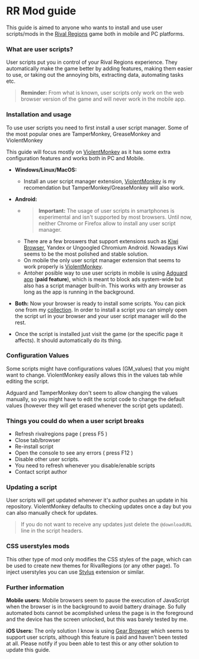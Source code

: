
# RR Mod guide

This guide is aimed to anyone who wants to install and use user scripts/mods in the [Rival Regions][rr] game both in mobile and PC platforms.

### What are user scripts?

User scripts put you in control of your Rival Regions experience. They automatically make the game better by adding features, making them easier to use, or taking out the annoying bits, extracting data, automating tasks etc.

> **Reminder:** From what is known, user scripts only work on the web browser version of the game and will never work in the mobile app.

### Installation and usage

To use user scripts you need to first install a user script manager. Some of the most popular ones are TamperMonkey, GreaseMonkey and ViolentMonkey

This guide will focus mostly on [ViolentMonkey][vm] as it has some extra configuration features and works both in PC and Mobile.

- **Windows/Linux/MacOS:**
    - Install an user script manager extension, [ViolentMonkey][vm] is my recomendation but TamperMonkey/GreaseMonkey will also work.

- **Android:**
    - > **Important:** The usage of user scripts in smartphones is experimental and isn't supported by most browsers. Until now, neither Chrome or Firefox allow to install any user script manager.
    - There are a few broswers that support extensions such as [Kiwi Browser][kiwi], Yandex or Ungoogled Chromium Android. Nowadays Kiwi seems to be the most polished and stable solution.
    - On mobile the only user script manager extension that seems to work properly is [ViolentMonkey][vm].
    - Antoher posible way to use user scripts in mobile is using [Adguard app][adguard] (**paid feature**), which is meant to block ads system-wide but also has a script manager built-in. This works with any browser as long as the app is running in the background.


- **Both:** Now your browser is ready to install some scripts. You can pick one from my [collection][scripts]. In order to install a script you can simply open the script url in your browser and your user script manager will do the rest.

- Once the script is installed just visit the game (or the specific page it affects). It should automatically do its thing.

### Configuration Values
Some scripts might have configurations values (GM_values) that you might want to change. ViolentMonkey easily allows this in the values tab while editing the script.

Adguard and TamperMonkey don't seem to allow changing the values manually, so you might have to edit the script code to change the default values (however they will get erased whenever the script gets updated).

### Things you could do when a user script breaks

- Refresh rivalregions page ( press F5 )
- Close tab/browser
- Re-install script
- Open the console to see any errors ( press F12 )
- Disable other user scripts.
- You need to refresh whenever you disable/enable scripts
- Contact script author

### Updating a script

User scripts will get updated whenever it's author pushes an update in his repository. ViolentMonkey defaults to checking updates once a day but you can also manually check for updates.
> If you do not want to receive any updates just delete the `@downloadURL` line in the script headers.

### CSS userstyles mods

This other type of mod only modifies the CSS styles of the page, which can be used to create new themes for RivalRegions (or any other page). To inject userstyles you can use [Stylus][stylus] extension or similar.

### Further information

**Mobile users:** Mobile browsers seem to pause the execution of JavaScript when the browser is in the background to avoid battery drainage. So fully automated bots cannot be acomplished unless the page is in the foreground and the device has the screen unlocked, but this was barely tested by me.

**iOS Users:** The only solution I know is using [Gear Browser][gear] which seems to support user scripts, although this feature is paid and haven't been tested at all. Please notify if you been able to test this or any other solution to update this guide.


[rr]: https://rivalregions.com

[kiwi]: https://play.google.com/store/apps/details?id=com.kiwibrowser.browser

[vm]: https://chrome.google.com/webstore/detail/violentmonkey/jinjaccalgkegednnccohejagnlnfdag

[values]: https://raw.githubusercontent.com/pbl0/refill_gold_rr/master/values.jpg

[adguard]: https://adguard.com/es/adguard-android/overview.html

[scripts]: https://github.com/pbl0/rr-scripts/blob/main/README.md

[gear]: https://apps.apple.com/us/app/gear-browser/id1458962238

[stylus]: https://github.com/openstyles/stylus#releases
